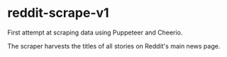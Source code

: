 # reddit-scrape-v1
First attempt at scraping data using Puppeteer and Cheerio.

The scraper harvests the titles of all stories on Reddit's main news page.
